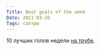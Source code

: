 ```yaml
---
Title: Best goals of the week
Date: 2011-03-26
Tags: саптрю
---
```


10 лучших голов недели [на трубе](http://www.youtube.com/user/wwwtvgolocom).